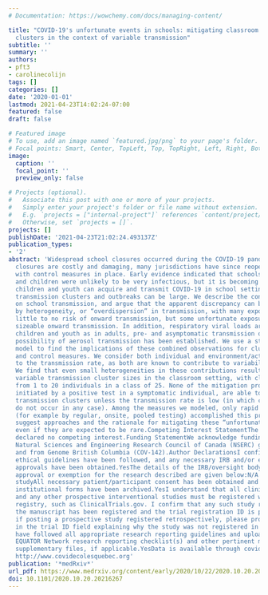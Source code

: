 ```yaml
---
# Documentation: https://wowchemy.com/docs/managing-content/

title: "COVID-19's unfortunate events in schools: mitigating classroom
  clusters in the context of variable transmission"
subtitle: ''
summary: ''
authors:
- pft3
- carolinecolijn
tags: []
categories: []
date: '2020-01-01'
lastmod: 2021-04-23T14:02:24-07:00
featured: false
draft: false

# Featured image
# To use, add an image named `featured.jpg/png` to your page's folder.
# Focal points: Smart, Center, TopLeft, Top, TopRight, Left, Right, BottomLeft, Bottom, BottomRight.
image:
  caption: ''
  focal_point: ''
  preview_only: false

# Projects (optional).
#   Associate this post with one or more of your projects.
#   Simply enter your project's folder or file name without extension.
#   E.g. `projects = ["internal-project"]` references `content/project/deep-learning/index.md`.
#   Otherwise, set `projects = []`.
projects: []
publishDate: '2021-04-23T21:02:24.493137Z'
publication_types:
- '2'
abstract: 'Widespread school closures occurred during the COVID-19 pandemic. Because
  closures are costly and damaging, many jurisdictions have since reopened schools
  with control measures in place. Early evidence indicated that schools were low risk
  and children were unlikely to be very infectious, but it is becoming clear that
  children and youth can acquire and transmit COVID-19 in school settings and that
  transmission clusters and outbreaks can be large. We describe the contrasting literature
  on school transmission, and argue that the apparent discrepancy can be reconciled
  by heterogeneity, or “overdispersion” in transmission, with many exposures yielding
  little to no risk of onward transmission, but some unfortunate exposures causing
  sizeable onward transmission. In addition, respiratory viral loads are as high in
  children and youth as in adults, pre- and asymptomatic transmission occur, and the
  possibility of aerosol transmission has been established. We use a stochastic individual-based
  model to find the implications of these combined observations for cluster sizes
  and control measures. We consider both individual and environment/activity contributions
  to the transmission rate, as both are known to contribute to variability in transmission.
  We find that even small heterogeneities in these contributions result in highly
  variable transmission cluster sizes in the classroom setting, with clusters ranging
  from 1 to 20 individuals in a class of 25. None of the mitigation protocols we modeled,
  initiated by a positive test in a symptomatic individual, are able to prevent large
  transmission clusters unless the transmission rate is low (in which case large clusters
  do not occur in any case). Among the measures we modeled, only rapid universal monitoring
  (for example by regular, onsite, pooled testing) accomplished this prevention. We
  suggest approaches and the rationale for mitigating these “unfortunate events”,
  even if they are expected to be rare.Competing Interest StatementThe authors have
  declared no competing interest.Funding StatementWe acknowledge funding from the
  Natural Sciences and Engineering Research Council of Canada (NSERC) grant RGPIN-2019-06911
  and from Genome British Columbia (COV-142).Author DeclarationsI confirm all relevant
  ethical guidelines have been followed, and any necessary IRB and/or ethics committee
  approvals have been obtained.YesThe details of the IRB/oversight body that provided
  approval or exemption for the research described are given below:N/A simulation
  studyAll necessary patient/participant consent has been obtained and the appropriate
  institutional forms have been archived.YesI understand that all clinical trials
  and any other prospective interventional studies must be registered with an ICMJE-approved
  registry, such as ClinicalTrials.gov. I confirm that any such study reported in
  the manuscript has been registered and the trial registration ID is provided (note:
  if posting a prospective study registered retrospectively, please provide a statement
  in the trial ID field explaining why the study was not registered in advance).YesI
  have followed all appropriate research reporting guidelines and uploaded the relevant
  EQUATOR Network research reporting checklist(s) and other pertinent material as
  supplementary files, if applicable.YesData is available through covidecolesquebec.org.
  http://www.covidecolesquebec.org'
publication: '*medRxiv*'
url_pdf: https://www.medrxiv.org/content/early/2020/10/22/2020.10.20.20216267
doi: 10.1101/2020.10.20.20216267
---
```


